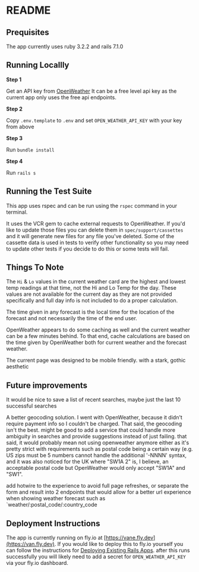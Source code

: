 # README

## Prequisites

The app currently uses ruby 3.2.2 and rails 7.1.0

## Running Locallly

**Step 1**

Get an API key from [OpenWeather](https://openweathermap.org/current) It can be a free level api key as the current app only uses the free api endpoints.

**Step 2**

Copy `.env.template` to `.env` and set `OPEN_WEATHER_API_KEY` with your key from above


**Step 3**

Run `bundle install`

**Step 4**

Run `rails s`

## Running the Test Suite

This app uses rspec and can be run using the `rspec` command in your terminal.

It uses the VCR gem to cache external requests to OpenWeather. If you'd like to update those files you can delete them in `spec/support/cassettes` and it will generate new files for any file you've deleted. Some of the cassette data is used in tests to verify other functionality so you may need to update other tests if you decide to do this or some tests will fail.

## Things To Note

The `Hi` & `Lo` values in the current weather card are the highest and lowest temp readings at that time, not the Hi and Lo Temp for the day. These values are not available for the current day as they are not provided specifically and full day info is not included to do a proper calculation.

The time given in any forecast is the local time for the location of the forecast and not necessarily the time of the end user.

OpenWeather appears to do some caching as well and the current weather can be a few minutes behind. To that end, cache calculations are based on the time given by OpenWeather both for current weather and the forecast weather.

The current page was designed to be mobile friendly. with a stark, gothic aesthetic

## Future improvements

It would be nice to save a list of recent searches, maybe just the last 10 successful searches

A better geocoding solution. I went with OpenWeather, because it didn't require payment info so I couldn't be charged. That said, the geocoding isn't the best. might be good to add a service that could handle more ambiguity in searches and provide suggestions instead of just failing. that said, it would probably mean not using openweather anymore either as it's pretty strict with requirements such as postal code being a certain way (e.g. US zips must be 5 numbers cannot handle the additional '-NNNN' syntax, and it was also noticed for the UK where "SW1A 2" is, I believe, an acceptable postal code but OpenWeather would only accept "SW1A" and "SW1".

add hotwire to the experience to avoid full page refreshes, or separate the form and result into 2 endpoints that would allow for a better url experience when showing weather forecast such as `weather/:postal_code/:country_code

## Deployment Instructions

The app is currently running on fly.io at [https://vane.fly.dev](https://van.fly.dev). If you would like to deploy this to fly.io yourself you can follow the instructions for [Deploying Existing Rails Apps](https://fly.io/docs/rails/getting-started/existing/). after this runs successfully you will likely need to add a secret for `OPEN_WEATHER_API_KEY` via your fly.io dashboard.
